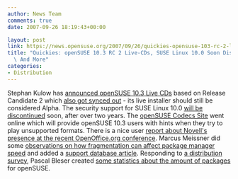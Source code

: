 ```yaml
---
author: News Team
comments: true
date: 2007-09-26 18:19:43+00:00

layout: post
link: https://news.opensuse.org/2007/09/26/quickies-opensuse-103-rc-2-live-cds-suse-linux-100-soon-discontinued-and-more/
title: "Quickies: openSUSE 10.3 RC 2 Live-CDs, SUSE Linux 10.0 Soon Discontinued,\
  \ And More"
categories:
- Distribution
---
```


Stephan Kulow has [announced openSUSE 10.3 Live CDs](http://lists.opensuse.org/opensuse-announce/2007-09/msg00007.html) based on Release Candidate 2 which [also got synced out](http://lists.opensuse.org/opensuse-factory/2007-09/msg00658.html) - its live installer should still be considered Alpha. The security support for SUSE Linux 10.0 [will be discontinued](http://lists.opensuse.org/opensuse-announce/2007-09/msg00004.html) soon, after over two years. The [openSUSE Codecs Site](http://software.opensuse.org/codecs) went online which will provide openSUSE 10.3 users with hints when they try to play unsupported formats. There is a nice user [report about Novell's presence at the recent OpenOffice.org conference](http://lists.opensuse.org/opensuse/2007-09/msg01585.html). Marcus Meissner did some [observations on how fragmentation can affect package manager speed](http://marcusmeissner.livejournal.com/13428.html) and added a [support database article](http://en.opensuse.org/SDB:Speed_up_Package_Manager_Stack). Responding to [a distribution survey](http://lists.opensuse.org/opensuse-project/2007-09/msg00072.html), Pascal Bleser created [some statistics about the amount of packages](http://lists.opensuse.org/opensuse-project/2007-09/msg00074.html) for openSUSE.
